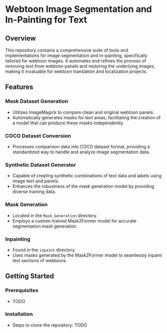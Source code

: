 # Webtoon Image Segmentation and In-Painting for Text

## Overview
This repository contains a comprehensive suite of tools and implementations for image segmentation and in-painting, specifically tailored for webtoon images. It automates and refines the process of removing text from webtoon panels and restoring the underlying images, making it invaluable for webtoon translation and localization projects.

## Features

### Mask Dataset Generation
- Utilizes ImageMagick to compare clean and original webtoon panels.
- Automatically generates masks for text areas, facilitating the creation of a model that can produce these masks independently.

### COCO Dataset Conversion
- Processes comparison data into COCO dataset format, providing a standardized way to handle and analyze image segmentation data.

### Synthetic Dataset Generator
- Capable of creating synthetic combinations of text data and labels using image text and panels.
- Enhances the robustness of the mask generation model by providing diverse training data.

### Mask Generation
- Located in the `Mask_Generation` directory.
- Employs a custom-trained Mask2Former model for accurate segmentation mask generation.

### Inpainting
- Found in the `inpaint` directory.
- Uses masks generated by the Mask2Former model to seamlessly inpaint text sections of webtoons.

## Getting Started

### Prerequisites
- TODO

### Installation
- Steps to clone the repository: TODO
